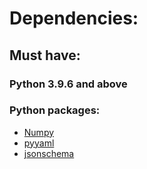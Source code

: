 # Dependencies:
## Must have:
### Python 3.9.6 and above
### Python packages:
- [Numpy](https://numpy.org/install/)
- [pyyaml](https://pypi.org/project/PyYAML/)
- [jsonschema](https://python-jsonschema.readthedocs.io/en/stable/)
